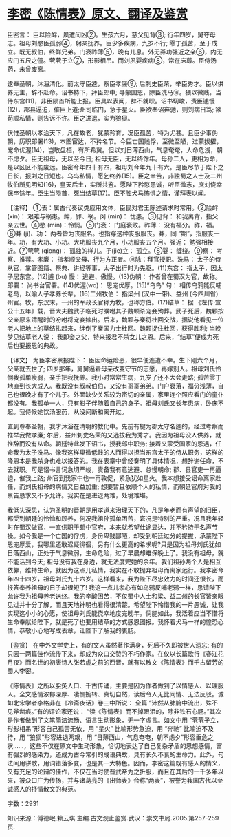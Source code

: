 # [李密《陈情表》原文、翻译及鉴赏](https://www.vrrw.net/wx/14080.html)

臣密言： 臣以险衅，夙遭闵凶②。生孩六月，慈父见背③; 行年四岁，舅夺母志。祖母刘愍臣孤弱④，躬亲抚养。臣少多疾病，九岁不行; 零丁孤苦，至于成立。既无叔伯，终鲜兄弟。门衰祚薄⑤，晚有儿息。外无朞功强近之亲⑥，内无应门五尺之僮。茕茕孑立⑦，形影相吊。而刘夙婴疾病⑧，常在床蓐。臣侍汤药，未曾废离。

逮奉圣朝，沐浴清化。前太守臣逵，察臣孝廉⑨; 后刺史臣荣，举臣秀才。臣以供养无主，辞不赴命。诏书特下，拜臣郎中; 寻蒙国恩，除臣洗马⑩。猥以微贱，当侍东宫(11)，非臣陨首所能上报。臣具以表闻，辞不就职。诏书切峻，责臣逋慢(12)，郡县逼迫，催臣上道;州司临门，急于星火。臣欲奉诏奔驰，则刘病日笃; 欲苟顺私情，则告诉不许。臣之进退，实为狼狈。

伏惟圣朝以孝治天下，凡在故老，犹蒙矜育，况臣孤苦，特为尤甚。且臣少事伪朝，历职郎署(13)，本图宦达，不矜名节。今臣亡国贱俘，至微至陋，过蒙拔擢，宠命优渥(14)，岂敢盘桓，有所希冀。但以刘日薄西山，气息奄奄，人命危浅，朝不虑夕。臣无祖母，无以至今日; 祖母无臣，无以终馀年。母孙二人，更相为命，是以区区不能废远。臣密今年四十有四，祖母刘今年九十有六。是臣尽节于陛下之日长，报刘之日短也。乌鸟私情，愿乞终养(15)。臣之辛苦，非独蜀之人士及二州牧伯所见明知(16)，皇天后土，实所共鉴。愿陛下矜愍愚诚，听臣微志，庶刘侥幸保卒馀年。臣生当陨首，死当结草(17)。臣不胜犬马怖惧之情，谨拜表以闻。



【注释】 ①表：属古代奏议类应用文体，臣民对君王陈述请求时常用。②险衅(xin)： 艰难与祸患。衅，罪、祸。闵 (min)： 忧患。③见背： 和我离背，指父亲去世。④愍 (min)：怜悯。⑤门衰： 门庭衰败。祚薄： 没有福分。祚，福。⑥朞 (ji)、功： 两者皆为丧服名。也指穿这种丧服服丧。朞，同 “期”，指服丧一年。功，有大功、小功。大功服丧九个月，小功服丧五个月。强近： 勉强相接近。⑦茕茕 (qiong)： 孤独的样儿。孑(jie)立： 孤立。⑧婴： 缠绕。⑨察： 考察、推荐。孝廉： 指孝顺父母、行为方正者。⑩除：拜官授职。洗马： 太子的侍从官，掌管图籍、祭典、讲经等事，太子出行时为先驱。(11)东宫： 指太子，因太子居东宫。(12)逋 (bu) 慢： 逃避、傲慢。(13)伪朝： 作者曾在蜀汉为官，故称。郎署： 尚书台官署。(14)优渥(wo)： 恩宠优厚。(15)“乌鸟” 句： 相传乌鸦能反哺老鸟，以喻人子孝养长辈。(16)二州牧伯： 指梁州 (汉中一带)、益州 (今四川省) 州官。牧，东汉末，一州的军政长官称为牧，也称方伯。(17)结草： 据 《左传·宣公十五年》载，晋大夫魏武子临死时嘱咐其子魏颗杀宠妾殉葬。武子死后，魏颗按父亲原来清醒时的吩咐将宠妾嫁出。后来，魏颗与秦将杜回交战，据说他看见一位老人把地上的草结扎起来，绊倒了秦国力士杜回。魏颗捉住杜回，获得胜利; 当晚梦见结草老人说： 我即妾之父，特来报君不杀女儿之恩。后来，“结草”便成为死后也要报恩的典故。

【译文】 为臣李密禀报陛下： 臣因命运险恶，很早便连遭不幸。生下刚六个月，父亲就去世了; 四岁那年，舅舅逼着母亲改变守节的志愿，再嫁别人。祖母刘氏怜悯我孤单瘦弱，亲手把我抚养。我小时常常生病，九岁了还不大会走路; 孤苦零丁地直到长大成人。我既没有叔叔伯伯，又没有哥哥弟弟。门户衰落，福分浅薄，自己也很晚才有了个儿子。外面缺少关系较为密切的亲属，家里连个照应看门的童仆都没有。我孤单一人，只有影子伴随着自己的身子。祖母刘氏又长年患病，卧床不起。我侍候她饮汤服药，从没间断和离开过。

直到尊奉圣朝，我才沐浴在清明的教化中。先前有犍为郡太守名逵的，经过考察而推举我做孝廉; 尔后，益州刺史名荣的又选拔我为秀才。我因为祖母没人供养，就推辞而没有从命。朝廷特此发下诏书，授我郎中职务; 接着又蒙受国家的恩遇，任命我为太子洗马。像我这样卑微低贱的人而得以担当东宫太子的侍从职务，这样的隆恩本是我杀身也难以报答的。我在表章中曾经奏明了具体情况，想辞谢任命，不去就职。可是诏书言词急切严峻，责备我有意逃避、怠慢朝命; 郡、县官吏一再逼迫，催我上路; 州官到我家中也一再敦促，紧急犹如星火。我本想接受诏命离家赴任，而刘氏祖母的病情又日益加重; 想要暂且依顺个人的私情，而朝廷官府对我的禀告恳求又不予允许。我实在是进退两难，处境难堪。

我低头深思，认为圣明的晋朝是用孝道来治理天下的，凡是年老而有声望的旧臣，都受到朝廷的怜恤和顾养，何况我祖孙孤单困苦，窘况是特别的严重。况且我年轻时在蜀汉做官，一直供职于郎中官府，本来就希望仕途显达，并不矜持于名声节操。如今我是一个亡国的俘虏，身份卑贱鄙陋，却受到朝廷过分的提拔，承蒙陛下恩宠厚爱，我哪里还敢迟疑徘徊，另有什么更高的希求呢?只是因为祖母刘氏犹如日落西山，正处于气息微弱，生命危险，过了早晨却难保晚上了。我没有祖母，就不能活到今天; 祖母没有我在身边，就无法度完她的余年。我们祖孙两个人是相互依靠，维持生命，就因为这点儿私情，我实在不敢抛弃祖母而离家远行。我李密今年四十四岁，祖母刘氏九十六岁。这样看来，我为陛下尽忠效力的时间还很长，而报答奉养祖母的日子却很短了! 我这一点儿孝心有如乌鸦反哺老鸦一样，恳请陛下允许我为祖母养老送终。我的辛酸困苦，不仅蜀中人士和梁、益二州的长官皆亲眼见过并十分了解，而且天地神明也看得很清楚。希望陛下怜惜我的一片愚诚，让我实现这小小的心愿，使祖母刘氏能侥幸地度完晚年。倘能如此，我活着应当不惜将生命奉献给陛下，就是死了也要用结草的方式感恩图报。我怀着犬马一样的惶恐心情，恭敬小心地写成表章，让陛下了解我的衷肠。

【鉴赏】 在中外文学史上，有的文人虽然著作满身，死后不久即被世人遗忘; 有的只因一两篇佳作流传下来，却成为众口交赞的不朽作家。在仅以长篇歌行《春江花月夜》而名世的初唐诗人张若虚之前的西晋，就有以散文《陈情表》而千古留芳的蜀人李密。

《陈情表》之所以脍炙人口、千古传诵，主要是因为作者做到了以情感人、以理服人。全文感情浓郁深厚、凄恻婉转、真切自然，读后令人无比同情、无法反驳。诚如北宋学者李格非在《冷斋夜话》卷三中所说： 全篇 “沛然从肺腑中流出，殊不见斧凿痕。”有的评论家还说： “读《陈情表》而不掉眼泪的，除非铁石心肠。”其次是作者做到了文笔简洁流畅、语言生动形象，无一字虚言。如文中用 “茕茕孑立，形影相吊”形容自己孤苦无依，用 “星火” 比喻形势急迫，用 “奔驰” 比喻迫不及待，用 “狼狈”形容进退两艰，用 “日薄西山，气息奄奄，朝不虑夕”形容垂危之状……，这些不仅在原文中生动形象，恰切地表达了自己复杂矛盾的思想感情，富有强烈的感染力，还成为古今常引的成语典故，具有长久不衰的生命力。此外，句法间用骈散，用词错落多变，也是其一大特色。因而，李密这篇既有感人的情义，又有充足的论辩的佳作，不仅在当时使晋武帝为之折服，而且在其后的一千多年以来，被众口广为传扬，并与诸葛亮的《出师表》合称“两表”，被誉为我国古代以至诚感人的抒情散文的典范。

字数：2931

知识来源：傅德岷,赖云琪 主编.古文观止鉴赏.武汉：崇文书局.2005.第257-259页.

